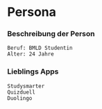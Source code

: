 # Persona

### Beschreibung der Person
    Beruf: BMLD Studentin
    Alter: 24 Jahre


### Lieblings Apps
    Studysmarter
    Quizduell
    Duolingo


